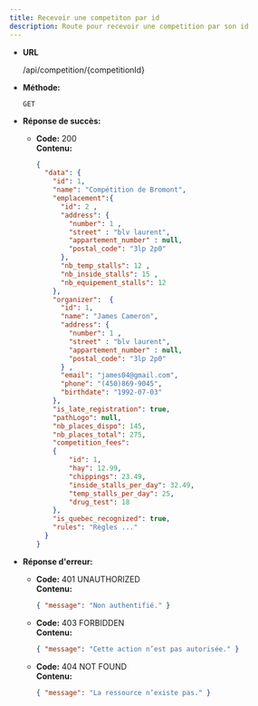 ```yaml
---
title: Recevoir une competiton par id
description: Route pour recevoir une competition par son id
---
```


* **URL**

  /api/competition/{competitionId}

* **Méthode:**
  
  `GET`

* **Réponse de succès:**
  
  * **Code:** 200 <br />
    **Contenu:** 
    ```json
    {
      "data": {
        "id": 1,
        "name": "Compétition de Bromont",
        "emplacement":{
          "id": 2 ,
          "address": {
            "number": 1 ,
            "street" : "blv laurent",
            "appartement_number" : null,
            "postal_code": "3lp 2p0"
          },
          "nb_temp_stalls": 12 ,
          "nb_inside_stalls": 15 ,
          "nb_equipement_stalls": 12 
        },
        "organizer":  {
          "id": 1,
          "name": "James Cameron",
          "address": {
            "number": 1 ,
            "street" : "blv laurent",
            "appartement_number" : null,
            "postal_code": "3lp 2p0"
          } ,
          "email": "james04@gmail.com",
          "phone": "(450)869-9045",
          "birthdate": "1992-07-03" 
        },
        "is_late_registration": true,
        "pathLogo": null,
        "nb_places_dispo": 145,
        "nb_places_total": 275,
        "competition_fees": 
        {
            "id": 1,
            "hay": 12.99,
            "chippings": 23.49,
            "inside_stalls_per_day": 32.49,
            "temp_stalls_per_day": 25,
            "drug_test": 18
        },
        "is_quebec_recognized": true,
        "rules": "Règles ..."
      }       
    }
    ```

* **Réponse d'erreur:**

  * **Code:** 401 UNAUTHORIZED <br />
    **Contenu:** 
    ```json
    { "message": "Non authentifié." }
    ```

  * **Code:** 403 FORBIDDEN <br />
    **Contenu:** 
    ```json
    { "message": "Cette action n’est pas autorisée." }
    ```

  * **Code:** 404 NOT FOUND <br />
    **Contenu:** 
    ```json
    { "message": "La ressource n’existe pas." }
    ```
